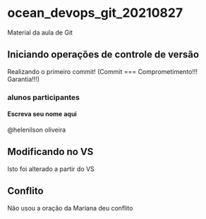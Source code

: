 # ocean_devops_git_20210827
Material da aula de Git

## Iniciando operações de controle de versão

Realizando o primeiro commit! (Commit === Comprometimento!!! Garantia!!!)

### alunos participantes
#### Escreva seu nome aqui

@helenilson oliveira

## Modificando no VS

Isto foi alterado a partir do VS

## Conflito

Não usou a oração da Mariana deu conflito
